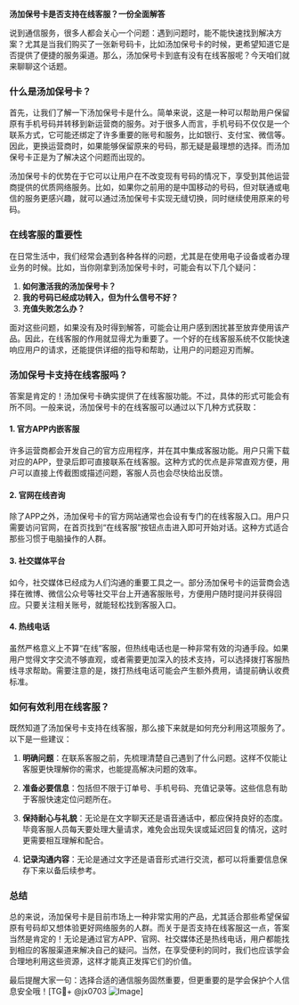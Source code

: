 **汤加保号卡是否支持在线客服？一份全面解答**

说到通信服务，很多人都会关心一个问题：遇到问题时，能不能快速找到解决方案？尤其是当我们购买了一张新号码卡，比如汤加保号卡的时候，更希望知道它是否提供了便捷的服务渠道。那么，汤加保号卡到底有没有在线客服呢？今天咱们就来聊聊这个话题。

### 什么是汤加保号卡？

首先，让我们了解一下汤加保号卡是什么。简单来说，这是一种可以帮助用户保留原有手机号码并转移到新运营商的服务。对于很多人而言，手机号码不仅仅是一个联系方式，它可能还绑定了许多重要的账号和服务，比如银行、支付宝、微信等。因此，更换运营商时，如果能够保留原来的号码，那无疑是最理想的选择。而汤加保号卡正是为了解决这个问题而出现的。

汤加保号卡的优势在于它可以让用户在不改变现有号码的情况下，享受到其他运营商提供的优质网络服务。比如，如果你之前用的是中国移动的号码，但对联通或电信的服务更感兴趣，就可以通过汤加保号卡实现无缝切换，同时继续使用原来的号码。

### 在线客服的重要性

在日常生活中，我们经常会遇到各种各样的问题，尤其是在使用电子设备或者办理业务的时候。比如，当你刚拿到汤加保号卡时，可能会有以下几个疑问：

1. **如何激活我的汤加保号卡？**
2. **我的号码已经成功转入，但为什么信号不好？**
3. **充值失败怎么办？**

面对这些问题，如果没有及时得到解答，可能会让用户感到困扰甚至放弃使用该产品。因此，在线客服的作用就显得尤为重要了。一个好的在线客服系统不仅能快速响应用户的请求，还能提供详细的指导和帮助，让用户的问题迎刃而解。

### 汤加保号卡支持在线客服吗？

答案是肯定的！汤加保号卡确实提供了在线客服功能。不过，具体的形式可能会有所不同。一般来说，汤加保号卡的在线客服可以通过以下几种方式获取：

#### 1. 官方APP内嵌客服
许多运营商都会开发自己的官方应用程序，并在其中集成客服功能。用户只需下载对应的APP，登录后即可直接联系在线客服。这种方式的优点是非常直观方便，用户可以直接上传截图或描述问题，客服人员也会尽快给出反馈。

#### 2. 官网在线咨询
除了APP之外，汤加保号卡的官方网站通常也会设有专门的在线客服入口。用户只需要访问官网，在首页找到“在线客服”按钮点击进入即可开始对话。这种方式适合那些习惯于电脑操作的人群。

#### 3. 社交媒体平台
如今，社交媒体已经成为人们沟通的重要工具之一。部分汤加保号卡的运营商会选择在微博、微信公众号等社交平台上开通客服账号，方便用户随时提问并获得回应。只要关注相关账号，就能轻松找到客服入口。

#### 4. 热线电话
虽然严格意义上不算“在线”客服，但热线电话也是一种非常有效的沟通手段。如果用户觉得文字交流不够直观，或者需要更加深入的技术支持，可以选择拨打客服热线寻求帮助。需要注意的是，拨打热线电话可能会产生额外费用，请提前确认收费标准。

### 如何有效利用在线客服？

既然知道了汤加保号卡支持在线客服，那么接下来就是如何充分利用这项服务了。以下是一些建议：

1. **明确问题**：在联系客服之前，先梳理清楚自己遇到了什么问题。这样不仅能让客服更快理解你的需求，也能提高解决问题的效率。
   
2. **准备必要信息**：包括但不限于订单号、手机号码、充值记录等。这些信息有助于客服快速定位问题所在。

3. **保持耐心与礼貌**：无论是在文字聊天还是语音通话中，都应保持良好的态度。毕竟客服人员每天要处理大量请求，难免会出现失误或延迟回复的情况，这时更需要相互理解和配合。

4. **记录沟通内容**：无论是通过文字还是语音形式进行交流，都可以将重要信息保存下来以备后续参考。

### 总结

总的来说，汤加保号卡是目前市场上一种非常实用的产品，尤其适合那些希望保留原有号码却又想体验更好网络服务的人群。而关于是否支持在线客服这一点，答案当然是肯定的！无论是通过官方APP、官网、社交媒体还是热线电话，用户都能找到相应的客服渠道来解决自己的疑问。当然，在享受便利的同时，我们也应该学会合理地利用这些资源，这样才能真正发挥它们的价值。

最后提醒大家一句：选择合适的通信服务固然重要，但更重要的是学会保护个人信息安全哦！[TG💪+ @jx0703 ![Image](https://github.com/user-attachments/assets/dbca1d08-cadb-493c-b0ec-ad6f7a83f270)]